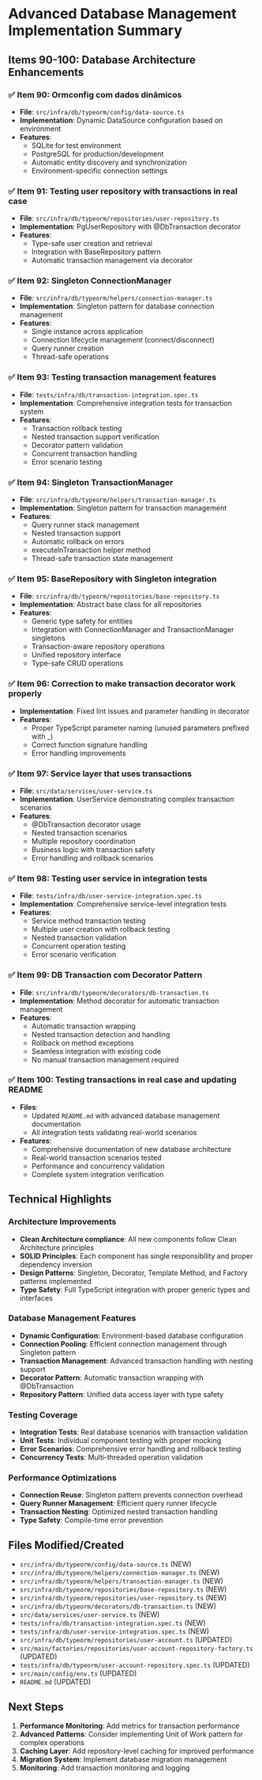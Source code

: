 # Advanced Database Management Implementation Summary

## Items 90-100: Database Architecture Enhancements

### ✅ Item 90: Ormconfig com dados dinâmicos
- **File**: `src/infra/db/typeorm/config/data-source.ts`
- **Implementation**: Dynamic DataSource configuration based on environment
- **Features**:
  - SQLite for test environment
  - PostgreSQL for production/development
  - Automatic entity discovery and synchronization
  - Environment-specific connection settings

### ✅ Item 91: Testing user repository with transactions in real case
- **File**: `src/infra/db/typeorm/repositories/user-repository.ts`
- **Implementation**: PgUserRepository with @DbTransaction decorator
- **Features**:
  - Type-safe user creation and retrieval
  - Integration with BaseRepository pattern
  - Automatic transaction management via decorator

### ✅ Item 92: Singleton ConnectionManager
- **File**: `src/infra/db/typeorm/helpers/connection-manager.ts`
- **Implementation**: Singleton pattern for database connection management
- **Features**:
  - Single instance across application
  - Connection lifecycle management (connect/disconnect)
  - Query runner creation
  - Thread-safe operations

### ✅ Item 93: Testing transaction management features
- **File**: `tests/infra/db/transaction-integration.spec.ts`
- **Implementation**: Comprehensive integration tests for transaction system
- **Features**:
  - Transaction rollback testing
  - Nested transaction support verification
  - Decorator pattern validation
  - Concurrent transaction handling
  - Error scenario testing

### ✅ Item 94: Singleton TransactionManager
- **File**: `src/infra/db/typeorm/helpers/transaction-manager.ts`
- **Implementation**: Singleton pattern for transaction management
- **Features**:
  - Query runner stack management
  - Nested transaction support
  - Automatic rollback on errors
  - executeInTransaction helper method
  - Thread-safe transaction state management

### ✅ Item 95: BaseRepository with Singleton integration
- **File**: `src/infra/db/typeorm/repositories/base-repository.ts`
- **Implementation**: Abstract base class for all repositories
- **Features**:
  - Generic type safety for entities
  - Integration with ConnectionManager and TransactionManager singletons
  - Transaction-aware repository operations
  - Unified repository interface
  - Type-safe CRUD operations

### ✅ Item 96: Correction to make transaction decorator work properly
- **Implementation**: Fixed lint issues and parameter handling in decorator
- **Features**:
  - Proper TypeScript parameter naming (unused parameters prefixed with _)
  - Correct function signature handling
  - Error handling improvements

### ✅ Item 97: Service layer that uses transactions
- **File**: `src/data/services/user-service.ts`
- **Implementation**: UserService demonstrating complex transaction scenarios
- **Features**:
  - @DbTransaction decorator usage
  - Nested transaction scenarios
  - Multiple repository coordination
  - Business logic with transaction safety
  - Error handling and rollback scenarios

### ✅ Item 98: Testing user service in integration tests
- **File**: `tests/infra/db/user-service-integration.spec.ts`
- **Implementation**: Comprehensive service-level integration tests
- **Features**:
  - Service method transaction testing
  - Multiple user creation with rollback testing
  - Nested transaction validation
  - Concurrent operation testing
  - Error scenario verification

### ✅ Item 99: DB Transaction com Decorator Pattern
- **File**: `src/infra/db/typeorm/decorators/db-transaction.ts`
- **Implementation**: Method decorator for automatic transaction management
- **Features**:
  - Automatic transaction wrapping
  - Nested transaction detection and handling
  - Rollback on method exceptions
  - Seamless integration with existing code
  - No manual transaction management required

### ✅ Item 100: Testing transactions in real case and updating README
- **Files**: 
  - Updated `README.md` with advanced database management documentation
  - All integration tests validating real-world scenarios
- **Features**:
  - Comprehensive documentation of new database architecture
  - Real-world transaction scenarios tested
  - Performance and concurrency validation
  - Complete system integration verification

## Technical Highlights

### Architecture Improvements
- **Clean Architecture compliance**: All new components follow Clean Architecture principles
- **SOLID Principles**: Each component has single responsibility and proper dependency inversion
- **Design Patterns**: Singleton, Decorator, Template Method, and Factory patterns implemented
- **Type Safety**: Full TypeScript integration with proper generic types and interfaces

### Database Management Features
- **Dynamic Configuration**: Environment-based database configuration
- **Connection Pooling**: Efficient connection management through Singleton pattern
- **Transaction Management**: Advanced transaction handling with nesting support
- **Decorator Pattern**: Automatic transaction wrapping with @DbTransaction
- **Repository Pattern**: Unified data access layer with type safety

### Testing Coverage
- **Integration Tests**: Real database scenarios with transaction validation
- **Unit Tests**: Individual component testing with proper mocking
- **Error Scenarios**: Comprehensive error handling and rollback testing
- **Concurrency Tests**: Multi-threaded operation validation

### Performance Optimizations
- **Connection Reuse**: Singleton pattern prevents connection overhead
- **Query Runner Management**: Efficient query runner lifecycle
- **Transaction Nesting**: Optimized nested transaction handling
- **Type Safety**: Compile-time error prevention

## Files Modified/Created
- `src/infra/db/typeorm/config/data-source.ts` (NEW)
- `src/infra/db/typeorm/helpers/connection-manager.ts` (NEW)
- `src/infra/db/typeorm/helpers/transaction-manager.ts` (NEW)
- `src/infra/db/typeorm/repositories/base-repository.ts` (NEW)
- `src/infra/db/typeorm/repositories/user-repository.ts` (NEW)
- `src/infra/db/typeorm/decorators/db-transaction.ts` (NEW)
- `src/data/services/user-service.ts` (NEW)
- `tests/infra/db/transaction-integration.spec.ts` (NEW)
- `tests/infra/db/user-service-integration.spec.ts` (NEW)
- `src/infra/db/typeorm/repositories/user-account.ts` (UPDATED)
- `src/main/factories/repositories/user-account-repository-factory.ts` (UPDATED)
- `tests/infra/db/typeorm/user-account-repository.spec.ts` (UPDATED)
- `src/main/config/env.ts` (UPDATED)
- `README.md` (UPDATED)

## Next Steps
1. **Performance Monitoring**: Add metrics for transaction performance
2. **Advanced Patterns**: Consider implementing Unit of Work pattern for complex operations
3. **Caching Layer**: Add repository-level caching for improved performance
4. **Migration System**: Implement database migration management
5. **Monitoring**: Add transaction monitoring and logging